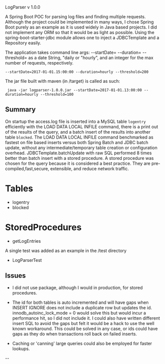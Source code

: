 
LogParser v 1.0.0

A Spring Boot POC for parsing log files and finding multiple requests.
Although the project could be implemented in many ways, I chose Spring Boot purely as an example as it is used widely in Java based projects.
I did not implement any ORM so that it would be as light as possible.  Using the spring-boot-starter-jdbc module allows one to inject a JDBCTemplate and a Repository easily.


The application takes command line args:
--startDate=   --duration=   --threshold=
as a date String, "daily or "hourly", and an integer for the max number of requests, respectively.
    
    --startDate=2017-01-01.15:00:00 --duration=hourly --threshold=200

The jar file built with maven (in /target) is called as such:

     java -jar logparser-1.0.0.jar --startDate=2017-01-01.13:00:00 --duration=hourly --threshold=100 


Summary
------- 
On startup the access.log file is inserted into a MySQL table `logentry` efficiently with the LOAD DATA LOCAL INFILE command, there is a print out of the results of the query, and a batch insert of the results into another table `blocked`. 
The LOAD DATA LOCAL INFILE command benchmarked as fastest on file based inserts versus both Spring Batch and JDBC batch update, without any intermediate/temporary table creation or configuration overhead.  JDBCTemplate.batchUpdate with raw SQL performed 8 times better than batch insert with a stored procedure.
A stored procedure was chosen for the query because it is considered a best practice. They are pre-compiled,fast,secure, extensible, and reduce network traffic. 

Tables
=======

* logentry
* blocked

StoredProcedures
================

* getLogEntries


A single test was added as an example in the /test directory

* LogParserTest


	

Issues
-------
*  I did not use package, although I would in production, for stored procedures.

* The id for both tables is auto incremented and will have gaps when INSERT IGNORE does not include a duplicate row but updates the id. innodb_autoinc_lock_mode = 0 would solve this but would incur a performance hit, so I did not include it. I could also have written different insert SQL to avoid the gaps but felt it would be a hack to use the well known workaround.  This could be solved in any case, or ids could have gaps as they do when transactions roll back on failed inserts.

* Caching or 'canning' large queries could also be employed for faster lookups.



--
